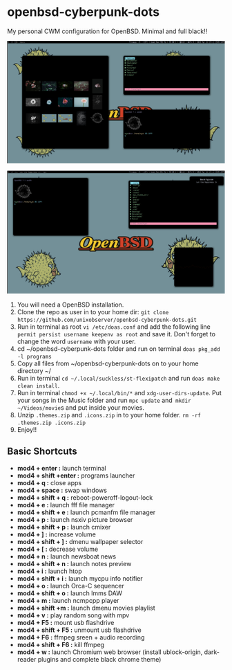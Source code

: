 # openbsd-cyberpunk-dots
My personal CWM configuration for OpenBSD. Minimal and full black!!

![openbsd](bsd.png)

![openbsd2](bsd2.png)

1. You will need a OpenBSD installation.
2. Clone the repo as user in to your home dir: `git clone https://github.com/unixobserver/openbsd-cyberpunk-dots.git` 
3. Run in terminal as root `vi /etc/doas.conf` and add the following line `permit persist username keepenv as root` and save it. Don't forget to change the word `username` with your user.
4. cd ~/openbsd-cyberpunk-dots folder and run on terminal `doas pkg_add -l programs`
5. Copy all files from ~/openbsd-cyberpunk-dots on to your home directory ~/
6. Run in terminal  `cd ~/.local/suckless/st-flexipatch` and run `doas make clean install`.
7. Run in terminal `chmod +x ~/.local/bin/*` and `xdg-user-dirs-update`. Put your songs in the Music folder and run `mpc update`  and` mkdir ~/Videos/movie`s and put inside your movies.
8. Unzip `.themes.zip` and `.icons.zip` in to your home folder. `rm -rf .themes.zip .icons.zip`
9. Enjoy!!

## Basic Shortcuts

- **mod4 + enter        :** launch terminal
- **mod4 + shift +enter :** programs launcher
- **mod4 + q            :** close apps 
- **mod4 + space        :** swap windows
- **mod4 + shift + q    :** reboot-poweroff-logout-lock 
- **mod4 + e            :** launch fff file manager
- **mod4 + shift + e    :** launch pcmanfm file manager
- **mod4 + p            :** launch nsxiv picture browser
- **mod4 + shift + p    :** launch cmixer
- **mod4 + ]            :** increase volume
- **mod4 + shift + ]    :** dmenu wallpaper selector
- **mod4 + [            :** decrease volume
- **mod4 + n            :** launch newsboat news
- **mod4 + shift + n    :** launch notes preview
- **mod4 + i            :** launch htop
- **mod4 + shift + i    :** launch mycpu info notifier
- **mod4 + o            :** launch Orca-C sequencer
- **mod4 + shift + o    :** launch lmms DAW
- **mod4 + m            :** launch ncmpcpp player
- **mod4 + shift +m     :** launch dmenu movies playlist
- **mod4 + v            :** play random song with mpv 
- **mod4 + F5           :** mount usb flashdrive
- **mod4 + shift + F5   :** unmount usb flashdrive
- **mod4 + F6           :** ffmpeg sreen + audio recording
- **mod4 + shift + F6   :** kill ffmpeg
- **mod4 + w            :** launch Chromium web browser (install ublock-origin, dark-reader plugins and complete black chrome theme)
